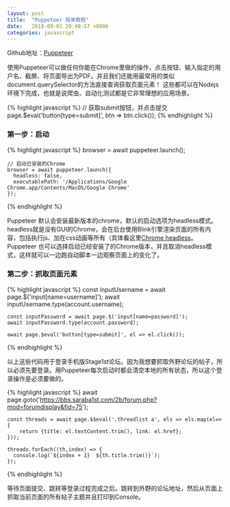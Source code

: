 ```yaml
---
layout: post
title:  "Puppeteer 简单教程"
date:   2018-09-01 20:48:57 +0800
categories: javascript
---
```


Github地址：[Puppeteer]

使用Puppeteer可以做任何你能在Chrome里做的操作，点击按钮、输入指定的用户名、截屏、将页面导出为PDF。并且我们还能用最常用的类似document.querySelector的方法直接查询获取页面元素！
这些都可以在Nodejs环境下完成，也就是说爬虫、自动化测试都是它非常理想的应用场景。

{% highlight javascript %}
    // 获取submit按钮，并点击提交
    page.$eval('button[type=submit]', btn => btn.click());
{% endhighlight %}

### 第一步：启动

{% highlight javascript %}
    browser = await puppeteer.launch();
    
    // 启动已安装的Chrome
    browser = await puppeteer.launch({
      headless: false,
      executablePath: '/Applications/Google Chrome.app/Contents/MacOS/Google Chrome'
    });
{% endhighlight %}

Puppeteer 默认会安装最新版本的chrome，默认的启动选项为headless模式。headless就是没有GUI的Chrome，会在后台使用Blink引擎渲染页面的所有内容，包括执行js、加在css动画等所有（具体看这里[Chrome headless]。
Puppeteer 也可以选择启动已经安装了的Chrome版本，并且取消headless模式，这样就可以一边跑自动脚本一边观察页面上的变化了。

### 第二步：抓取页面元素

{% highlight javascript %}
    const inputUsername = await page.$('input[name=username]');
    await inputUsername.type(account.username);
    
    const inputPassword = await page.$('input[name=password]');
    await inputPassword.type(account.password);
    
    await page.$eval('button[type=submit]', el => el.click());
{% endhighlight %}

以上这些代码用于登录手机版Stage1st论坛。因为我想要抓取外野论坛的帖子，所以必须先要登录。用Puppeteer每次启动时都会清空本地的所有状态，所以这个登录操作是必须要做的。

{% highlight javascript %}
    await page.goto('https://bbs.saraba1st.com/2b/forum.php?mod=forumdisplay&fid=75');
    
    const threads = await page.$$eval('.threadlist a', els => els.map(el=> {
        return {title: el.textContent.trim(), link: el.href};
    }));
    
    threads.forEach((th,index) => {
      console.log(`${index + 1}  ${th.title.trim()}`);
    });
{% endhighlight %}

等待页面提交、跳转等登录过程完成之后。跳转到外野的论坛地址，然后从页面上抓取当前页面的所有帖子主题并且打印到Console。



[Puppeteer]: https://github.com/GoogleChrome/puppeteer
[Chrome headless]: https://developers.google.com/web/updates/2017/04/headless-chrome 
